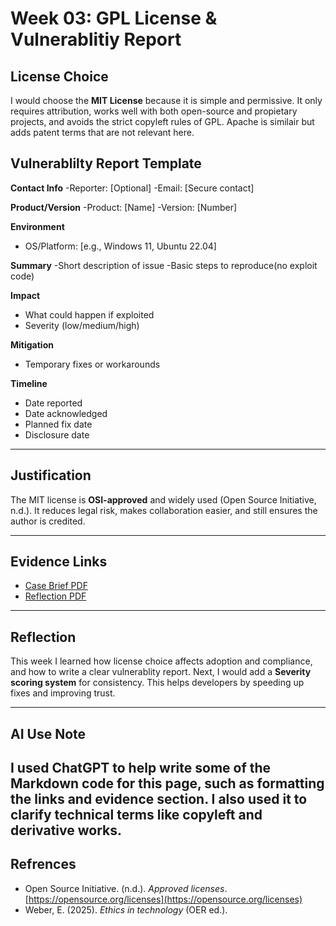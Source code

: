 # Week 03: GPL License & Vulnerablitiy Report

## License Choice
I would choose the **MIT License** because it is simple and permissive. It only requires attribution, works well with both open-source and propietary projects, and avoids the strict copyleft rules of GPL. Apache is similair but adds patent terms that are not relevant here.

## Vulnerablilty Report Template

**Contact Info**
-Reporter: [Optional]
-Email: [Secure contact]

**Product/Version**
-Product: [Name]
-Version: [Number]

**Environment**
- OS/Platform: [e.g., Windows 11, Ubuntu 22.04]

**Summary**
-Short description of issue
-Basic steps to reproduce(no exploit code)

**Impact**
- What could happen if exploited
- Severity (low/medium/high)

**Mitigation**
- Temporary fixes or workarounds

**Timeline**
- Date reported
- Date acknowledged
- Planned fix date
- Disclosure date

---

## Justification
The MIT license is **OSI-approved** and widely used (Open Source Initiative, n.d.). It reduces legal risk, makes collaboration easier, and still ensures the author is credited.

---

## Evidence Links
- [Case Brief PDF](week3-casebrief.pdf)
- [Reflection PDF](week3-reflection.pdf)

---

## Reflection
This week I learned how license choice affects adoption and compliance, and how to write a clear vulnerablity report. Next, I would add a **Severity scoring system** for consistency. This helps developers by speeding up fixes and improving trust.

---

## AI Use Note
I used ChatGPT to help write some of the Markdown code for this page, such as formatting the links and evidence section. I also used it to clarify technical terms like copyleft and derivative works.
---

## Refrences
- Open Source Initiative. (n.d.). *Approved licenses*. [https://opensource.org/licenses](https://opensource.org/licenses)  
- Weber, E. (2025). *Ethics in technology* (OER ed.).
